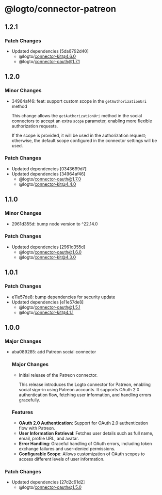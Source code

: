 # @logto/connector-patreon

## 1.2.1

### Patch Changes

- Updated dependencies [5da6792d40]
  - @logto/connector-kit@4.6.0
  - @logto/connector-oauth@1.7.1

## 1.2.0

### Minor Changes

- 34964af46: feat: support custom scope in the `getAuthorizationUri` method

  This change allows the `getAuthorizationUri` method in the social connectors to accept an extra `scope` parameter, enabling more flexible authorization requests.

  If the scope is provided, it will be used in the authorization request; otherwise, the default scope configured in the connector settings will be used.

### Patch Changes

- Updated dependencies [0343699d7]
- Updated dependencies [34964af46]
  - @logto/connector-oauth@1.7.0
  - @logto/connector-kit@4.4.0

## 1.1.0

### Minor Changes

- 2961d355d: bump node version to ^22.14.0

### Patch Changes

- Updated dependencies [2961d355d]
  - @logto/connector-oauth@1.6.0
  - @logto/connector-kit@4.3.0

## 1.0.1

### Patch Changes

- e11e57de8: bump dependencies for security update
- Updated dependencies [e11e57de8]
  - @logto/connector-oauth@1.5.1
  - @logto/connector-kit@4.1.1

## 1.0.0

### Major Changes

- aba089285: add Patreon social connector

  ### Major Changes

  - Initial release of the Patreon connector.

    This release introduces the Logto connector for Patreon, enabling social sign-in using Patreon accounts. It supports OAuth 2.0 authentication flow, fetching user information, and handling errors gracefully.

  ### Features

  - **OAuth 2.0 Authentication**: Support for OAuth 2.0 authentication flow with Patreon.
  - **User Information Retrieval**: Fetches user details such as full name, email, profile URL, and avatar.
  - **Error Handling**: Graceful handling of OAuth errors, including token exchange failures and user-denied permissions.
  - **Configurable Scope**: Allows customization of OAuth scopes to access different levels of user information.

### Patch Changes

- Updated dependencies [27d2c91d2]
  - @logto/connector-oauth@1.5.0
